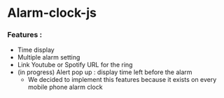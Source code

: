 # Alarm-clock-js

### Features :

* Time display
* Multiple alarm setting
* Link Youtube or Spotify URL for the ring
* \(in progress\) Alert pop up : display time left before the alarm
  * We decided to implement this features because it exists on every mobile phone alarm clock





